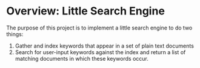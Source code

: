 # Overview: Little Search Engine

The purpose of this project is to implement a little search engine to do two things: 

1. Gather and index keywords that appear in a set of plain text documents
2. Search for user-input keywords against the index and return a list of matching documents in which these keywords occur.